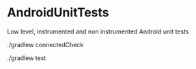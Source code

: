 # AndroidUnitTests
Low level, instrumented and non instrumented Android unit tests

./gradlew connectedCheck

./gradlew test
